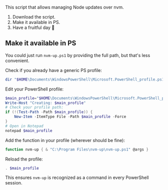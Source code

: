This script that allows managing Node updates over nvm.

1. Download the script.
2. Make it available in PS.
3. Have a fruitful day 🚀

## Make it available in PS

You could just run `nvm-up.ps1` by providing the full path, but that's less convenient.

Check if you already have a generic PS profile:
```powershell
dir "$HOME\Documents\WindowsPowerShell\Microsoft.PowerShell_profile.ps1"
```

Edit your PowerShell profile:
```powershell
$main_profile="$HOME\Documents\WindowsPowerShell\Microsoft.PowerShell_profile.ps1"
Write-Host "Creating: $main_profile"
# Check your profile path:
if (!(Test-Path -Path $main_profile)) {
	New-Item -ItemType File -Path $main_profile -Force
}
# Open in Notepad
notepad $main_profile
```
Add the function in your profile (wherever should be fine):
```powershell
function nvm-up { & "C:\Program Files\nvm-up\nvm-up.ps1" @args }
```
Reload the profile:
```powershell
. $main_profile
```

This ensures `nvm-up` is recognized as a command in every PowerShell session.
